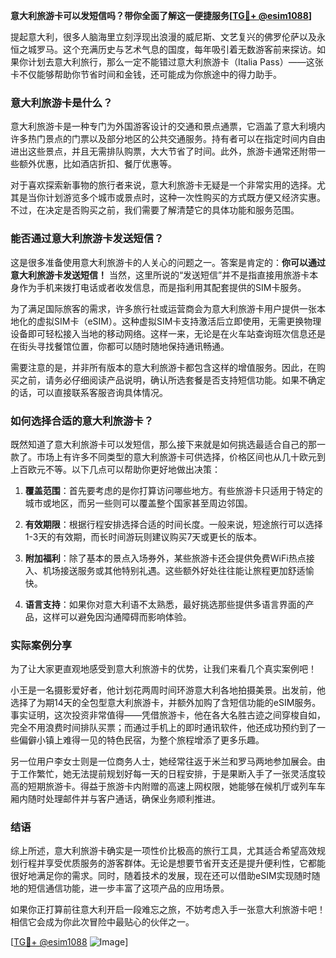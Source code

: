 **意大利旅游卡可以发短信吗？带你全面了解这一便捷服务[[TG💪+ @esim1088](https://t.me/s/esim1088)]**

提起意大利，很多人脑海里立刻浮现出浪漫的威尼斯、文艺复兴的佛罗伦萨以及永恒之城罗马。这个充满历史与艺术气息的国度，每年吸引着无数游客前来探访。如果你计划去意大利旅行，那么一定不能错过意大利旅游卡（Italia Pass）——这张卡不仅能够帮助你节省时间和金钱，还可能成为你旅途中的得力助手。

### 意大利旅游卡是什么？

意大利旅游卡是一种专门为外国游客设计的交通和景点通票，它涵盖了意大利境内许多热门景点的门票以及部分地区的公共交通服务。持有者可以在指定时间内自由进出这些景点，并且无需排队购票，大大节省了时间。此外，旅游卡通常还附带一些额外优惠，比如酒店折扣、餐厅优惠等。

对于喜欢探索新事物的旅行者来说，意大利旅游卡无疑是一个非常实用的选择。尤其是当你计划游览多个城市或景点时，这种一次性购买的方式既方便又经济实惠。不过，在决定是否购买之前，我们需要了解清楚它的具体功能和服务范围。

### 能否通过意大利旅游卡发送短信？

这是很多准备使用意大利旅游卡的人关心的问题之一。答案是肯定的：**你可以通过意大利旅游卡发送短信！** 当然，这里所说的“发送短信”并不是指直接用旅游卡本身作为手机来拨打电话或者收发信息，而是指利用其配套提供的SIM卡服务。

为了满足国际旅客的需求，许多旅行社或运营商会为意大利旅游卡用户提供一张本地化的虚拟SIM卡（eSIM）。这种虚拟SIM卡支持激活后立即使用，无需更换物理设备即可轻松接入当地的移动网络。这样一来，无论是在火车站查询班次信息还是在街头寻找餐馆位置，你都可以随时随地保持通讯畅通。

需要注意的是，并非所有版本的意大利旅游卡都包含这样的增值服务。因此，在购买之前，请务必仔细阅读产品说明，确认所选套餐是否支持短信功能。如果不确定的话，可以直接联系客服咨询具体情况。

### 如何选择合适的意大利旅游卡？

既然知道了意大利旅游卡可以发短信，那么接下来就是如何挑选最适合自己的那一款了。市场上有许多不同类型的意大利旅游卡可供选择，价格区间也从几十欧元到上百欧元不等。以下几点可以帮助你更好地做出决策：

1. **覆盖范围**：首先要考虑的是你打算访问哪些地方。有些旅游卡只适用于特定的城市或地区，而另一些则可以覆盖整个国家甚至周边邻国。
   
2. **有效期限**：根据行程安排选择合适的时间长度。一般来说，短途旅行可以选择1-3天的有效期，而长时间游玩则建议购买7天或更长的版本。

3. **附加福利**：除了基本的景点入场券外，某些旅游卡还会提供免费WiFi热点接入、机场接送服务或其他特别礼遇。这些额外好处往往能让旅程更加舒适愉快。

4. **语言支持**：如果你对意大利语不太熟悉，最好挑选那些提供多语言界面的产品，这样可以避免因沟通障碍而影响体验。

### 实际案例分享

为了让大家更直观地感受到意大利旅游卡的优势，让我们来看几个真实案例吧！

小王是一名摄影爱好者，他计划花两周时间环游意大利各地拍摄美景。出发前，他选择了为期14天的全包型意大利旅游卡，并额外加购了含短信功能的eSIM服务。事实证明，这次投资非常值得——凭借旅游卡，他在各大名胜古迹之间穿梭自如，完全不用浪费时间排队买票；而通过手机上的即时通讯软件，他还成功预约到了一些偏僻小镇上难得一见的特色民宿，为整个旅程增添了更多乐趣。

另一位用户李女士则是一位商务人士，她经常往返于米兰和罗马两地参加展会。由于工作繁忙，她无法提前规划好每一天的日程安排，于是果断入手了一张灵活度较高的短期旅游卡。得益于旅游卡内附赠的高速上网权限，她能够在候机厅或列车车厢内随时处理邮件并与客户通话，确保业务顺利推进。

### 结语

综上所述，意大利旅游卡确实是一项性价比极高的旅行工具，尤其适合希望高效规划行程并享受优质服务的游客群体。无论是想要节省开支还是提升便利性，它都能很好地满足你的需求。同时，随着技术的发展，现在还可以借助eSIM实现随时随地的短信通信功能，进一步丰富了这项产品的应用场景。

如果你正打算前往意大利开启一段难忘之旅，不妨考虑入手一张意大利旅游卡吧！相信它会成为你此次冒险中最贴心的伙伴之一。

[[TG💪+ @esim1088](https://t.me/s/esim1088) ![Image](https://i.postimg.cc/4NQfJmqS/Snipaste-2025-05-13-00-14-12.png)]